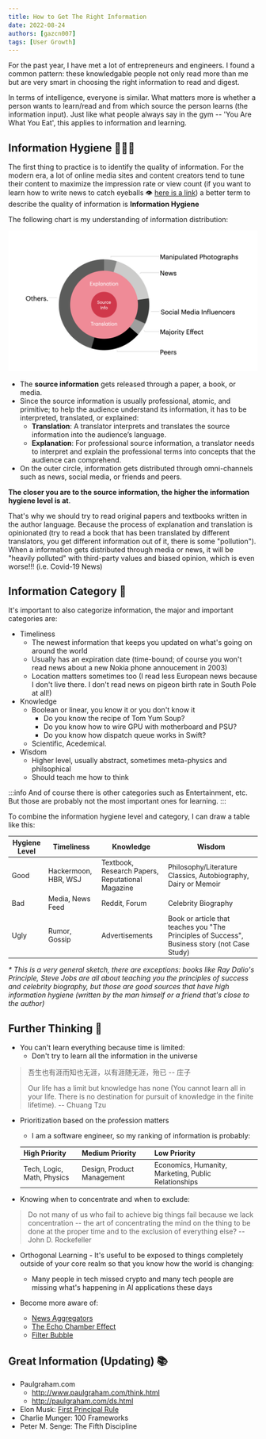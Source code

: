 ```yaml
---
title: How to Get The Right Information
date: 2022-08-24
authors: [gazcn007]
tags: [User Growth]
---
```


For the past year, I have met a lot of entrepreneurs and engineers. I found a common pattern: these knowledgable people not only read more than me but are very smart in choosing the right information to read and digest.

In terms of intelligence, everyone is similar. What matters more is whether a person wants to learn/read and from which source the person learns (the information input). Just like what people always say in the gym -- 'You Are What You Eat', this applies to information and learning.

## Information Hygiene 👩🏻‍⚕️
The first thing to practice is to identify the quality of information. For the modern era, a lot of online media sites and content creators tend to tune their content to maximize the impression rate or view count (if you want to learn how to write news to catch eyeballs 👁 [here is a link](
https://www.digitalthirdcoast.com/blog/values-content-newsworthy)) a better term to describe the quality of information is __Information Hygiene__

The following chart is my understanding of information distribution:

![](Chart.png)

<!--truncate-->
- The **source information** gets released through a paper, a book, or media. 
- Since the source information is usually professional, atomic, and primitive; to help the audience understand its information, it has to be interpreted, translated, or explained:
    - __Translation__: A translator interprets and translates the source information into the audience’s language.
    - __Explanation__: For professional source information, a translator needs to interpret and explain the professional terms into concepts that the audience can comprehend.
- On the outer circle, information gets distributed through omni-channels such as news, social media, or friends and peers.

__The closer you are to the source information, the higher the information hygiene level is at__.

That's why we should try to read original papers and textbooks written in the author language. Because the process of explanation and translation is opinionated (try to read a book that has been translated by different translators, you get different information out of it, there is some "pollution"). When a information gets distributed through media or news, it will be "heavily polluted" with third-party values and biased opinion, which is even worse!!! (i.e. Covid-19 News)

## Information Category 🧪 
It's important to also categorize information, the major and important categories are:
- Timeliness
    - The newest information that keeps you updated on what's going on around the world
    - Usually has an expiration date (time-bound; of course you won't read news about a new Nokia phone annoucement in 2003)
    - Location matters sometimes too (I read less European news because I don't live there. I don't read news on pigeon birth rate in South Pole at all!)
- Knowledge
    - Boolean or linear, you know it or you don't know it
        - Do you know the recipe of Tom Yum Soup?
        - Do you know how to wire GPU with motherboard and PSU?
        - Do you know how dispatch queue works in Swift?
    - Scientific, Acedemical.
- Wisdom
    - Higher level, usually abstract, sometimes meta-physics and philsophical
    - Should teach me how to think

:::info
And of course there is other categories such as Entertainment, etc. But those are probably not the most important ones for learning.
:::

To combine the information hygiene level and category, I can draw a table like this:

Hygiene Level|Timeliness|Knowledge|Wisdom
---|---|---|---
Good|Hackermoon, HBR, WSJ|Textbook, Research Papers, Reputational Magazine|Philosophy/Literature Classics, Autobiography, Dairy or Memoir
Bad| Media, News Feed|Reddit, Forum|Celebrity Biography
Ugly| Rumor, Gossip|Advertisements|Book or article that teaches you "The Principles of Success", Business story (not Case Study)

_* This is a very general sketch, there are exceptions: books like Ray Dalio's Principle, Steve Jobs are all about teaching you the principles of success and celebrity biography, but those are good sources that have high information hygiene (written by the man himself or a friend that's close to the author)_

## Further Thinking 🤔
- You can't learn everything because time is limited:
    - Don't try to learn all the information in the universe

> 
> 吾生也有涯而知也无涯，以有涯随无涯，殆已 -- 庄子
>
> Our life has a limit but knowledge has none (You cannot learn all in your life. There is no destination for pursuit of knowledge in the finite lifetime). --  Chuang Tzu

- Prioritization based on the profession matters
    - I am a software engineer, so my ranking of information is probably:

    High Priority | Medium Priority | Low Priority
    --- | --- | ---
    Tech, Logic, Math, Physics | Design, Product Management | Economics, Humanity, Marketing, Public Relationships

- Knowing when to concentrate and when to exclude:

> Do not many of us who fail to achieve big things fail because we lack concentration -- the art of concentrating the mind on the thing to be done at the proper time and to the exclusion of everything else? -- John D. Rockefeller

- Orthogonal Learning - It's useful to be exposed to things completely outside of your core realm so that you know how the world is changing:
    - Many people in tech missed crypto and many tech people are missing what's happening in AI applications these days

- Become more aware of:
    - [News Aggregators](https://en.wikipedia.org/wiki/News_aggregator)
    - [The Echo Chamber Effect](https://en.wikipedia.org/wiki/Echo_chamber_(media))
    - [Filter Bubble](https://en.wikipedia.org/wiki/Filter_bubble)

## Great Information (Updating) 📚
- Paulgraham.com
    - http://www.paulgraham.com/think.html
    - http://paulgraham.com/ds.html
- Elon Musk: [First Principal Rule](https://medium.com/the-mission/elon-musks-3-step-first-principles-thinking-how-to-think-and-solve-difficult-problems-like-a-ba1e73a9f6c0)
- Charlie Munger: 100 Frameworks
- Peter M. Senge: The Fifth Discipline